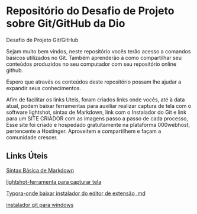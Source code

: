 # Repositório  do Desafio de Projeto sobre Git/GitHub da Dio

Desafio de Projeto Git/GitHub

Sejam muito bem vindos, neste repositório vocês terão acesso  a comandos básicos utilizados no Git.
Também aprenderão à como compartilhar seu conteúdos produzidos no seu computador com seu repositório online github.

Espero que através os conteúdos deste repositório possam lhe ajudar a expandir seus conhecimentos.

Afim de facilitar os links Uteis, foram criados links onde vocês, até à data atual, podem baixar ferramentas para auxiliar realizar captura de tela com o software lightshot, sintax de Markdown, link com o Instalador do Git e link para um SITE CRIADOR com as imagens passo a passo de cada processo, Esse site foi criado e hospedado gratuitamente na plataforma 000webhost, pertencente a Hostinger. Aproveitem e compartilhem e façam a comunidade crescer.

## Links Úteis
[Sintax  Básica de  Markdown](https://www.markdownguide.org/basic-syntax/)

[lightshot-ferramenta  para  capturar  tela ](https://app.prntscr.com/pt-br/download.html)

[Typora-onde  baixar instalador do editor de extensão .md](https://typora.io/)

[instalador git para  windows](https://git-scm.com/download/win)
